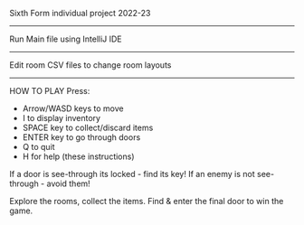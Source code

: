 Sixth Form individual project 2022-23

---

Run Main file using IntelliJ IDE

---

Edit room CSV files to change room layouts

---

HOW TO PLAY
Press:
  * Arrow/WASD keys to move
  * I to display inventory
  * SPACE key to collect/discard items
  * ENTER key to go through doors
  * Q to quit
  * H for help (these instructions)

If a door is see-through its locked - find its key!
If an enemy is not see-through -  avoid them!

Explore the rooms, collect the items.
Find & enter the final door to win the game.


